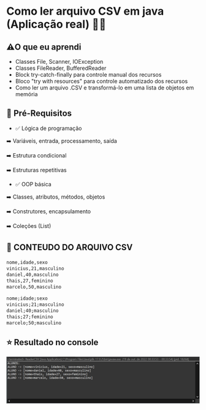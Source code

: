 # Como ler arquivo CSV em java (Aplicação real) 👨‍💻

## ⚠️O que eu aprendi
- Classes File, Scanner, IOException
- Classes FileReader, BufferedReader
- Block try-catch-finally para controle manual dos recursos
- Bloco "try with resources" para controle automatizado dos recursos
- Como ler um arquivo .CSV e transformá-lo em uma lista de objetos em memória

## 🛑 Pré-Requisitos 

- ✅ Lógica de programação

➡️ Variáveis, entrada, processamento, saída

➡️ Estrutura condicional

➡️ Estruturas repetitivas

- ✅ OOP básica

➡️ Classes, atributos, métodos, objetos

➡️ Construtores, encapsulamento

➡️ Coleções (List)

## 🔔 CONTEUDO DO ARQUIVO CSV 

```CSV
nome,idade,sexo
vinicius,21,masculino
daniel,40,masculino
thais,27,feminino
marcelo,50,masculino
```

```CSV   
nome;idade;sexo
vinicius;21;masculino
daniel;40;masculino
thais;27;feminino
marcelo;50;masculino
```

## ⭐️ Resultado no console 

![](https://github.com/ViniciusSXavier999/Assets/blob/main/LeitorCSV/console.png)


 


